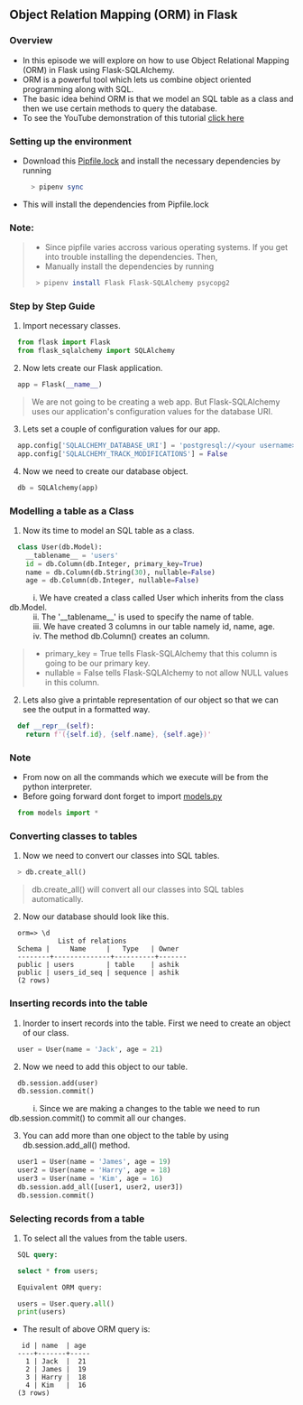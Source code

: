 ## Object Relation Mapping (ORM) in Flask

### Overview
- In this episode we will explore on how to use Object Relational Mapping (ORM) in Flask using Flask-SQLAlchemy.
- ORM is a powerful tool which lets us combine object oriented programming along with SQL.
- The basic idea behind ORM is that we model an SQL table as a class and then we use certain methods to query the database.
- To see the YouTube demonstration of this tutorial [click here]()

### Setting up the environment
- Download this [Pipfile.lock](https://github.com/ASHIK11ab/Flask-Series/tree/orm/Pipfile.lock) and install the necessary dependencies by running
  ```bash
    > pipenv sync
  ```
- This will install the dependencies from Pipfile.lock

### Note:
> - Since pipfile varies accross various operating systems. If you get into trouble installing the dependencies. Then,
> - Manually install the dependencies by running
>  ```bash
>   > pipenv install Flask Flask-SQLAlchemy psycopg2
>  ```

### Step by Step Guide
1. Import necessary classes.
```python
  from flask import Flask
  from flask_sqlalchemy import SQLAlchemy
```

2. Now lets create our Flask application.
```python
  app = Flask(__name__)
```
> We are not going to be creating a web app. But Flask-SQLAlchemy uses our application's configuration values for the database URI.

3. Lets set a couple of configuration values for our app.
```python
  app.config['SQLALCHEMY_DATABASE_URI'] = 'postgresql://<your username>:<your password>@localhost:5432/<database_name>'
  app.config['SQLALCHEMY_TRACK_MODIFICATIONS'] = False
```

4. Now we need to create our database object.
```python
  db = SQLAlchemy(app)
```

### Modelling a table as a Class
1. Now its time to model an SQL table as a class.
```python
  class User(db.Model):
    __tablename__ = 'users'
    id = db.Column(db.Integer, primary_key=True)
    name = db.Column(db.String(30), nullable=False)
    age = db.Column(db.Integer, nullable=False)
```
  &emsp;&emsp;&emsp;i. We have created a class called User which inherits from the class db.Model.<br>
  &emsp;&emsp;&emsp;ii. The '\_\_tablename__' is used to specify the name of table.<br>
  &emsp;&emsp;&emsp;iii. We have created 3 columns in our table namely id, name, age.<br>
  &emsp;&emsp;&emsp;iv. The method db.Column() creates an column.
  > - primary_key = True tells Flask-SQLAlchemy that this column is going to be our primary key.
  > - nullable = False tells Flask-SQLAlchemy to not allow NULL values in this column.

2. Lets also give a printable representation of our object so that we can see the output in a formatted way.
```python
  def __repr__(self):
    return f'({self.id}, {self.name}, {self.age})'
```

### Note
- From now on all the commands which we execute will be from the python interpreter.
- Before going forward dont forget to import [models.py](https://github.com/ASHIK11ab/Flask-Series/tree/orm/models.py)
```python
  from models import *
```

### Converting classes to tables
1. Now we need to convert our classes into SQL tables.
```python
  > db.create_all()
```
  > db.create_all() will convert all our classes into SQL tables automatically.

2. Now our database should look like this.
```postgres
  orm=> \d
            List of relations
  Schema |     Name     |   Type   | Owner
  --------+--------------+----------+-------
  public | users        | table    | ashik
  public | users_id_seq | sequence | ashik
  (2 rows)
```

### Inserting records into the table 
1. Inorder to insert records into the table. First we need to create an object of our class.
```python
  user = User(name = 'Jack', age = 21)
```
2. Now we need to add this object to our table.
```python
  db.session.add(user)
  db.session.commit()
```
&emsp;&emsp;&emsp;i. Since we are making a changes to the table we need to run db.session.commit() to commit all our changes.

3. You can add more than one object to the table by using db.session.add_all() method.
```python
  user1 = User(name = 'James', age = 19)
  user2 = User(name = 'Harry', age = 18)
  user3 = User(name = 'Kim', age = 16)
  db.session.add_all([user1, user2, user3])
  db.session.commit()
```

### Selecting records from a table
1. To select all the values from the table users.
```sql
  SQL query:

  select * from users;
```
```python
  Equivalent ORM query:

  users = User.query.all()
  print(users)
```
- The result of above ORM query is:
```postgres
   id | name  | age
  ----+-------+-----
    1 | Jack  |  21
    2 | James |  19
    3 | Harry |  18
    4 | Kim   |  16
  (3 rows)
```